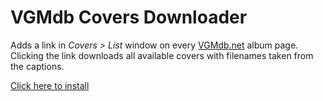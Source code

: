 # VGMdb Covers Downloader

Adds a link in *Covers > List* window on every [VGMdb.net](https://vgmdb.net) album page. Clicking the link downloads all available covers with filenames taken from the captions.

[Click here to install](https://github.com/take-kun/vgmdb-covers-dl/raw/main/vgmdb-covers-dl.user.js)